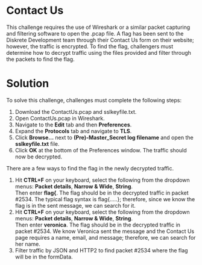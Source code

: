 <h1> Contact Us </h1>
<p> This challenge requires the use of Wireshark or a similar packet capturing and filtering software to open the .pcap file. 
 A flag has been sent to the Diskrete Development team through their Contact Us form on their website; however, the traffic is encrypted.
  To find the flag, challengers must determine how to decrypt traffic using the files provided and filter through the packets to find the flag. </p>
  
  <h1> Solution </h1>
  <p>  To solve this challenge, challenges must complete the following steps:    
    <ol type = "1">
         <li>Download the ContactUs.pcap and sslkeyfile.txt.</li>
         <li>Open ContactUs.pcap in Wireshark.</li>
         <li>Navigate to the <b>Edit</b> tab and then <b>Preferences</b>.</li>
         <li>Expand the <b>Protocols</b> tab and navigate to <b>TLS</b>.</li>
         <li>Click <b>Browse...</b> next to <b>(Pre)-Master_Secret log filename</b> and open the <b>sslkeyfile.txt</b> file.</li>
         <li>Click <b>OK</b> at the bottom of the Preferences window. The traffic should now be decrypted.</li>
      </ol>
      There are a few ways to find the flag in the newly decrypted traffic.<p>
      <ol type = "1">
        <li>Hit <b>CTRL+F</b> on your keyboard, select the following from the dropdown menus: <b>Packet details</b>, <b>Narrow & Wide</b>, <b>String</b>.</li> Then enter <b>flag{</b>.
        The flag should be in the decrypted traffic in packet #2534. The typical flag syntax is flag{.....}; therefore, since we know the flag is in the sent message, we can search for it.
        <li>Hit <b>CTRL+F</b> on your keyboard, select the following from the dropdown menus: <b>Packet details</b>, <b>Narrow & Wide</b>, <b>String</b>.</li> Then enter <b>veronica</b>.
        The flag should be in the decrypted traffic in packet #2534. We know Veronica sent the message and the Contact Us page requires a name, email, and message; therefore, we can search for her name.
        <li>Filter traffic by JSON and HTTP2 to find packet #2534 where the flag will be in the formData. </li></li>
      </ol>
  </p>

